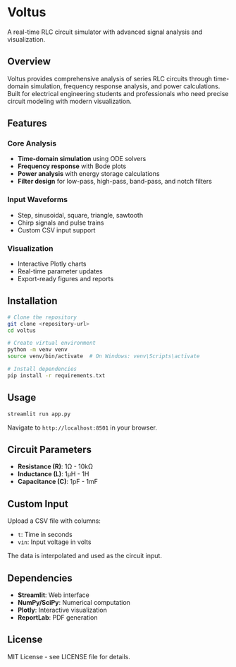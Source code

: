 # Voltus

A real-time RLC circuit simulator with advanced signal analysis and visualization.

## Overview

Voltus provides comprehensive analysis of series RLC circuits through time-domain simulation, frequency response analysis, and power calculations. Built for electrical engineering students and professionals who need precise circuit modeling with modern visualization.

## Features

### Core Analysis
- **Time-domain simulation** using ODE solvers
- **Frequency response** with Bode plots
- **Power analysis** with energy storage calculations
- **Filter design** for low-pass, high-pass, band-pass, and notch filters

### Input Waveforms
- Step, sinusoidal, square, triangle, sawtooth
- Chirp signals and pulse trains
- Custom CSV input support

### Visualization
- Interactive Plotly charts
- Real-time parameter updates
- Export-ready figures and reports

## Installation

```bash
# Clone the repository
git clone <repository-url>
cd voltus

# Create virtual environment
python -m venv venv
source venv/bin/activate  # On Windows: venv\Scripts\activate

# Install dependencies
pip install -r requirements.txt
```

## Usage

```bash
streamlit run app.py
```

Navigate to `http://localhost:8501` in your browser.

## Circuit Parameters

- **Resistance (R)**: 1Ω - 10kΩ
- **Inductance (L)**: 1μH - 1H  
- **Capacitance (C)**: 1pF - 1mF

## Custom Input

Upload a CSV file with columns:
- `t`: Time in seconds
- `vin`: Input voltage in volts

The data is interpolated and used as the circuit input.

## Dependencies

- **Streamlit**: Web interface
- **NumPy/SciPy**: Numerical computation
- **Plotly**: Interactive visualization
- **ReportLab**: PDF generation

## License

MIT License - see LICENSE file for details.
